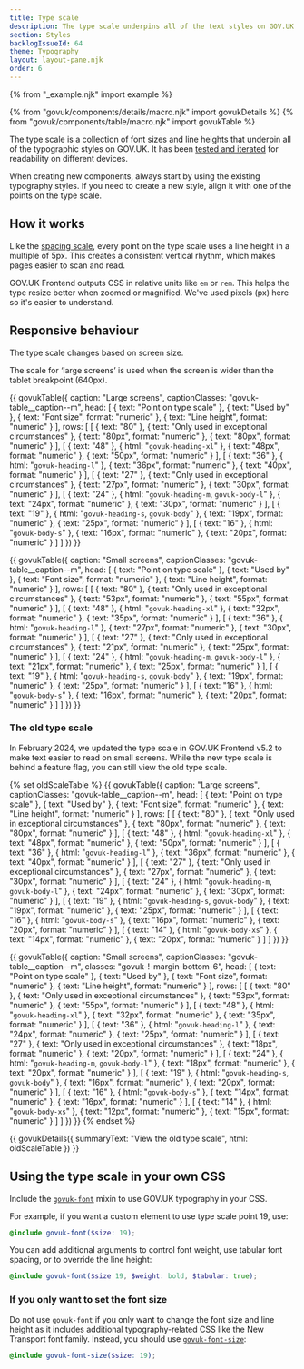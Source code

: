 ```yaml
---
title: Type scale
description: The type scale underpins all of the text styles on GOV.UK
section: Styles
backlogIssueId: 64
theme: Typography
layout: layout-pane.njk
order: 6
---
```


{% from "_example.njk" import example %}

{% from "govuk/components/details/macro.njk" import govukDetails %}
{% from "govuk/components/table/macro.njk" import govukTable %}

The type scale is a collection of font sizes and line heights that underpin all of the typographic styles on GOV.UK. It has been [tested and iterated](https://designnotes.blog.gov.uk/2022/12/12/making-the-gov-uk-frontend-typography-scale-more-accessible/) for readability on different devices.

When creating new components, always start by using the existing typography styles. If you need to create a new style, align it with one of the points on the type scale.

## How it works

Like the [spacing scale](/styles/spacing/), every point on the type scale uses a line height in a multiple of 5px. This creates a consistent vertical rhythm, which makes pages easier to scan and read.

GOV.UK Frontend outputs CSS in relative units like `em` or `rem`. This helps the type resize better when zoomed or magnified. We've used pixels (px) here so it's easier to understand.

## Responsive behaviour

The type scale changes based on screen size.

The scale for ‘large screens’ is used when the screen is wider than the tablet breakpoint (640px).

{{ govukTable({
  caption: "Large screens",
  captionClasses: "govuk-table__caption--m",
  head: [
    {
      text: "Point on type scale"
    },
    {
      text: "Used by"
    },
    {
      text: "Font size",
      format: "numeric"
    },
    {
      text: "Line height",
      format: "numeric"
    }
  ],
  rows: [
    [
      {
        text: "80"
      },
      {
        text: "Only used in exceptional circumstances"
      },
      {
        text: "80px",
        format: "numeric"
      },
      {
        text: "80px",
        format: "numeric"
      }
    ],
    [
      {
        text: "48"
      },
      {
        html: "<code>govuk-heading-xl</code>"
      },
      {
        text: "48px",
        format: "numeric"
      },
      {
        text: "50px",
        format: "numeric"
      }
    ],
    [
      {
        text: "36"
      },
      {
        html: "<code>govuk-heading-l</code>"
      },
      {
        text: "36px",
        format: "numeric"
      },
      {
        text: "40px",
        format: "numeric"
      }
    ],
    [
      {
        text: "27"
      },
      {
        text: "Only used in exceptional circumstances"
      },
      {
        text: "27px",
        format: "numeric"
      },
      {
        text: "30px",
        format: "numeric"
      }
    ],
    [
      {
        text: "24"
      },
      {
        html: "<code>govuk-heading-m</code>, <code>govuk-body-l</code>"
      },
      {
        text: "24px",
        format: "numeric"
      },
      {
        text: "30px",
        format: "numeric"
      }
    ],
    [
      {
        text: "19"
      },
      {
        html: "<code>govuk-heading-s</code>, <code>govuk-body</code>"
      },
      {
        text: "19px",
        format: "numeric"
      },
      {
        text: "25px",
        format: "numeric"
      }
    ],
    [
      {
        text: "16"
      },
      {
        html: "<code>govuk-body-s</code>"
      },
      {
        text: "16px",
        format: "numeric"
      },
      {
        text: "20px",
        format: "numeric"
      }
    ]
  ]
}) }}

{{ govukTable({
  caption: "Small screens",
  captionClasses: "govuk-table__caption--m",
  head: [
    {
      text: "Point on type scale"
    },
    {
      text: "Used by"
    },
    {
      text: "Font size",
      format: "numeric"
    },
    {
      text: "Line height",
      format: "numeric"
    }
  ],
  rows: [
    [
      {
        text: "80"
      },
      {
        text: "Only used in exceptional circumstances"
      },
      {
        text: "53px",
        format: "numeric"
      },
      {
        text: "55px",
        format: "numeric"
      }
    ],
    [
      {
        text: "48"
      },
      {
        html: "<code>govuk-heading-xl</code>"
      },
      {
        text: "32px",
        format: "numeric"
      },
      {
        text: "35px",
        format: "numeric"
      }
    ],
    [
      {
        text: "36"
      },
      {
        html: "<code>govuk-heading-l</code>"
      },
      {
        text: "27px",
        format: "numeric"
      },
      {
        text: "30px",
        format: "numeric"
      }
    ],
    [
      {
        text: "27"
      },
      {
        text: "Only used in exceptional circumstances"
      },
      {
        text: "21px",
        format: "numeric"
      },
      {
        text: "25px",
        format: "numeric"
      }
    ],
    [
      {
        text: "24"
      },
      {
        html: "<code>govuk-heading-m</code>, <code>govuk-body-l</code>"
      },
      {
        text: "21px",
        format: "numeric"
      },
      {
        text: "25px",
        format: "numeric"
      }
    ],
    [
      {
        text: "19"
      },
      {
        html: "<code>govuk-heading-s</code>, <code>govuk-body</code>"
      },
      {
        text: "19px",
        format: "numeric"
      },
      {
        text: "25px",
        format: "numeric"
      }
    ],
    [
      {
        text: "16"
      },
      {
        html: "<code>govuk-body-s</code>"
      },
      {
        text: "16px",
        format: "numeric"
      },
      {
        text: "20px",
        format: "numeric"
      }
    ]
  ]
}) }}

### The old type scale

In February 2024, we updated the type scale in GOV.UK Frontend v5.2 to make text easier to read on small screens. While the new type scale is behind a feature flag, you can still view the old type scale.

{% set oldScaleTable %}
{{ govukTable({
    caption: "Large screens",
    captionClasses: "govuk-table__caption--m",
    head: [
      {
        text: "Point on type scale"
      },
      {
        text: "Used by"
      },
      {
        text: "Font size",
        format: "numeric"
      },
      {
        text: "Line height",
        format: "numeric"
      }
    ],
    rows: [
      [
        {
          text: "80"
        },
        {
          text: "Only used in exceptional circumstances"
        },
        {
          text: "80px",
          format: "numeric"
        },
        {
          text: "80px",
          format: "numeric"
        }
      ],
      [
        {
          text: "48"
        },
        {
          html: "<code>govuk-heading-xl</code>"
        },
        {
          text: "48px",
          format: "numeric"
        },
        {
          text: "50px",
          format: "numeric"
        }
      ],
      [
        {
          text: "36"
        },
        {
          html: "<code>govuk-heading-l</code>"
        },
        {
          text: "36px",
          format: "numeric"
        },
        {
          text: "40px",
          format: "numeric"
        }
      ],
      [
        {
          text: "27"
        },
        {
          text: "Only used in exceptional circumstances"
        },
        {
          text: "27px",
          format: "numeric"
        },
        {
          text: "30px",
          format: "numeric"
        }
      ],
      [
        {
          text: "24"
        },
        {
          html: "<code>govuk-heading-m</code>, <code>govuk-body-l</code>"
        },
        {
          text: "24px",
          format: "numeric"
        },
        {
          text: "30px",
          format: "numeric"
        }
      ],
      [
        {
          text: "19"
        },
        {
          html: "<code>govuk-heading-s</code>, <code>govuk-body</code>"
        },
        {
          text: "19px",
          format: "numeric"
        },
        {
          text: "25px",
          format: "numeric"
        }
      ],
      [
        {
          text: "16"
        },
        {
          html: "<code>govuk-body-s</code>"
        },
        {
          text: "16px",
          format: "numeric"
        },
        {
          text: "20px",
          format: "numeric"
        }
      ],
      [
        {
          text: "14"
        },
        {
          html: "<code>govuk-body-xs</code>"
        },
        {
          text: "14px",
          format: "numeric"
        },
        {
          text: "20px",
          format: "numeric"
        }
      ]
    ]
  }) }}

{{ govukTable({
    caption: "Small screens",
    captionClasses: "govuk-table__caption--m",
    classes: "govuk-!-margin-bottom-6",
    head: [
      {
        text: "Point on type scale"
      },
      {
        text: "Used by"
      },
      {
        text: "Font size",
        format: "numeric"
      },
      {
        text: "Line height",
        format: "numeric"
      }
    ],
    rows: [
      [
        {
          text: "80"
        },
        {
          text: "Only used in exceptional circumstances"
        },
        {
          text: "53px",
          format: "numeric"
        },
        {
          text: "55px",
          format: "numeric"
        }
      ],
      [
        {
          text: "48"
        },
        {
          html: "<code>govuk-heading-xl</code>"
        },
        {
          text: "32px",
          format: "numeric"
        },
        {
          text: "35px",
          format: "numeric"
        }
      ],
      [
        {
          text: "36"
        },
        {
          html: "<code>govuk-heading-l</code>"
        },
        {
          text: "24px",
          format: "numeric"
        },
        {
          text: "25px",
          format: "numeric"
        }
      ],
      [
        {
          text: "27"
        },
        {
          text: "Only used in exceptional circumstances"
        },
        {
          text: "18px",
          format: "numeric"
        },
        {
          text: "20px",
          format: "numeric"
        }
      ],
      [
        {
          text: "24"
        },
        {
          html: "<code>govuk-heading-m</code>, <code>govuk-body-l</code>"
        },
        {
          text: "18px",
          format: "numeric"
        },
        {
          text: "20px",
          format: "numeric"
        }
      ],
      [
        {
          text: "19"
        },
        {
          html: "<code>govuk-heading-s</code>, <code>govuk-body</code>"
        },
        {
          text: "16px",
          format: "numeric"
        },
        {
          text: "20px",
          format: "numeric"
        }
      ],
      [
        {
          text: "16"
        },
        {
          html: "<code>govuk-body-s</code>"
        },
        {
          text: "14px",
          format: "numeric"
        },
        {
          text: "16px",
          format: "numeric"
        }
      ],
      [
        {
          text: "14"
        },
        {
          html: "<code>govuk-body-xs</code>"
        },
        {
          text: "12px",
          format: "numeric"
        },
        {
          text: "15px",
          format: "numeric"
        }
      ]
    ]
  }) }}
{% endset %}

{{ govukDetails({
  summaryText: "View the old type scale",
  html: oldScaleTable
}) }}

## Using the type scale in your own CSS

Include the [`govuk-font`](https://frontend.design-system.service.gov.uk/sass-api-reference/#govuk-font) mixin to use GOV.UK typography in your CSS.

For example, if you want a custom element to use type scale point 19, use:

```scss
@include govuk-font($size: 19);
```

You can add additional arguments to control font weight, use tabular font spacing, or to override the line height:

```scss
@include govuk-font($size 19, $weight: bold, $tabular: true);
```

### If you only want to set the font size

Do not use `govuk-font` if you only want to change the font size and line height as it includes additional typography-related CSS like the New Transport font family. Instead, you should use [`govuk-font-size`](https://frontend.design-system.service.gov.uk/sass-api-reference/#govuk-font-size):

```scss
@include govuk-font-size($size: 19);
```
